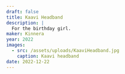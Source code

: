 ```yaml
---
draft: false
title: Kaavi Headband
description: |
  For the birthday girl.
maker: Kinnera
year: 2022
images:
  - src: /assets/uploads/KaaviHeadband.jpg
    caption: Kaavi headband
date: 2022-12-22
---
```


